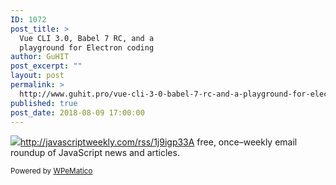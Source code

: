 ```yaml
---
ID: 1072
post_title: >
  Vue CLI 3.0, Babel 7 RC, and a
  playground for Electron coding
author: GuHIT
post_excerpt: ""
layout: post
permalink: >
  http://www.guhit.pro/vue-cli-3-0-babel-7-rc-and-a-playground-for-electron-coding/
published: true
post_date: 2018-08-09 17:00:00
---
```

<img class="wpe_imgrss" src="https://res.cloudinary.com/cpress/image/upload/w_1280,e_sharpen:60/rtrl7nyxgpxqfuwzwrws.jpg">http://javascriptweekly.com/rss/1j9igp33A free, once&ndash;weekly email roundup of JavaScript news and articles.<p class="wpematico_credit"><small>Powered by <a href="http://www.wpematico.com" target="_blank">WPeMatico</a></small></p>